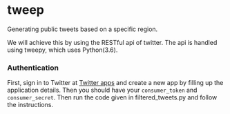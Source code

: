 # tweep
Generating public tweets based on a specific region. 

We will achieve this by using the RESTful api of twitter. The api is handled using tweepy, 
which uses Python(3.6).

### Authentication 
First, sign in to Twitter at [Twitter apps](https://apps.twitter.com/) and create a new app
by filling up the application details. Then you should have your ```consumer_token``` and 
```consumer_secret```. 
Then run the code given in filtered_tweets.py and follow the instructions.
